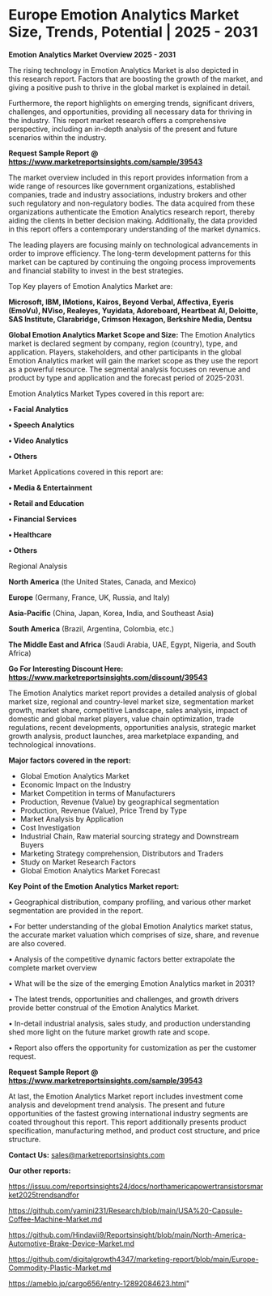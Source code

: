# Europe Emotion Analytics Market Size, Trends, Potential | 2025 - 2031

<Strong> Emotion Analytics Market Overview 2025 - 2031</strong>

The rising technology in Emotion Analytics Market is also depicted in this research report. Factors that are boosting the growth of the market, and giving a positive push to thrive in the global market is explained in detail.

Furthermore, the report highlights on emerging trends, significant drivers, challenges, and opportunities, providing all necessary data for thriving in the industry. This report market research offers a comprehensive perspective, including an in-depth analysis of the present and future scenarios within the industry.

<strong>Request Sample Report @ <a href=https://www.marketreportsinsights.com/sample/39543>https://www.marketreportsinsights.com/sample/39543</a></strong>

The market overview included in this report provides information from a wide range of resources like government organizations, established companies, trade and industry associations, industry brokers and other such regulatory and non-regulatory bodies. The data acquired from these organizations authenticate the Emotion Analytics research report, thereby aiding the clients in better decision making. Additionally, the data provided in this report offers a contemporary understanding of the market dynamics.

The leading players are focusing mainly on technological advancements in order to improve efficiency. The long-term development patterns for this market can be captured by continuing the ongoing process improvements and financial stability to invest in the best strategies.

Top Key players of Emotion Analytics Market are:

<strong>Microsoft, IBM, IMotions, Kairos, Beyond Verbal, Affectiva, Eyeris (EmoVu), NViso, Realeyes, Yuyidata, Adoreboard, Heartbeat AI, Deloitte, SAS Institute, Clarabridge, Crimson Hexagon, Berkshire Media, Dentsu</strong>

<strong><b>Global Emotion Analytics Market Scope and Size:</b></strong>
The Emotion Analytics market is declared segment by company, region (country), type, and application. Players, stakeholders, and other participants in the global Emotion Analytics market will gain the market scope as they use the report as a powerful resource. The segmental analysis focuses on revenue and product by type and application and the forecast period of 2025-2031.

Emotion Analytics Market Types covered in this report are:

<strong>•  Facial Analytics

•  Speech Analytics

•  Video Analytics

•  Others</strong>

Market Applications covered in this report are:

<strong>•  Media & Entertainment

•  Retail and Education

•  Financial Services

•  Healthcare

•  Others</strong> 

Regional Analysis

<strong>North America</strong> (the United States, Canada, and Mexico)

<strong>Europe</strong> (Germany, France, UK, Russia, and Italy)

<strong>Asia-Pacific</strong> (China, Japan, Korea, India, and Southeast Asia)

<strong>South America</strong> (Brazil, Argentina, Colombia, etc.)

<strong>The Middle East and Africa</strong> (Saudi Arabia, UAE, Egypt, Nigeria, and South Africa)

<strong>Go For Interesting Discount Here: <a href=https://www.marketreportsinsights.com/discount/39543>https://www.marketreportsinsights.com/discount/39543</a></strong>

The Emotion Analytics market report provides a detailed analysis of global market size, regional and country-level market size, segmentation market growth, market share, competitive Landscape, sales analysis, impact of domestic and global market players, value chain optimization, trade regulations, recent developments, opportunities analysis, strategic market growth analysis, product launches, area marketplace expanding, and technological innovations.

<strong><b>Major factors covered in the report:</b></strong>
<ul>
  <li>Global Emotion Analytics Market </li>
  <li>Economic Impact on the Industry</li>
  <li>Market Competition in terms of Manufacturers</li>
  <li>Production, Revenue (Value) by geographical segmentation</li>
  <li>Production, Revenue (Value), Price Trend by Type</li>
  <li>Market Analysis by Application</li>
  <li>Cost Investigation</li>
  <li>Industrial Chain, Raw material sourcing strategy and Downstream Buyers</li>
  <li>Marketing Strategy comprehension, Distributors and Traders</li>
  <li>Study on Market Research Factors</li>
  <li>Global Emotion Analytics Market Forecast</li>
</ul>

<strong><b>Key Point of the Emotion Analytics Market report:</b></strong>

• Geographical distribution, company profiling, and various other market segmentation are provided in the report.

• For better understanding of the global Emotion Analytics market status, the accurate market valuation which comprises of size, share, and revenue are also covered.

• Analysis of the competitive dynamic factors better extrapolate the complete market overview

• What will be the size of the emerging Emotion Analytics market in 2031?

• The latest trends, opportunities and challenges, and growth drivers provide better construal of the Emotion Analytics Market.

• In-detail industrial analysis, sales study, and production understanding shed more light on the future market growth rate and scope.

• Report also offers the opportunity for customization as per the customer request.

<strong>Request Sample Report @ <a href=https://www.marketreportsinsights.com/sample/39543>https://www.marketreportsinsights.com/sample/39543</a></strong>

At last, the Emotion Analytics Market report includes investment come analysis and development trend analysis. The present and future opportunities of the fastest growing international industry segments are coated throughout this report. This report additionally presents product specification, manufacturing method, and product cost structure, and price structure.

<strong>Contact Us:</strong>
sales@marketreportsinsights.com

<strong>Our other reports:</strong>

<a href=https://issuu.com/reportsinsights24/docs/northamericapowertransistorsmarket2025trendsandfor>https://issuu.com/reportsinsights24/docs/northamericapowertransistorsmarket2025trendsandfor</a>

<a href=https://github.com/yamini231/Research/blob/main/USA%20-Capsule-Coffee-Machine-Market.md>https://github.com/yamini231/Research/blob/main/USA%20-Capsule-Coffee-Machine-Market.md</a>

<a href=https://github.com/Hindavii9/Reportsinsight/blob/main/North-America-Automotive-Brake-Device-Market.md>https://github.com/Hindavii9/Reportsinsight/blob/main/North-America-Automotive-Brake-Device-Market.md</a>

<a href=https://github.com/digitalgrowth4347/marketing-report/blob/main/Europe-Commodity-Plastic-Market.md>https://github.com/digitalgrowth4347/marketing-report/blob/main/Europe-Commodity-Plastic-Market.md</a>

<a href=https://ameblo.jp/cargo656/entry-12892084623.html>https://ameblo.jp/cargo656/entry-12892084623.html</a>"
